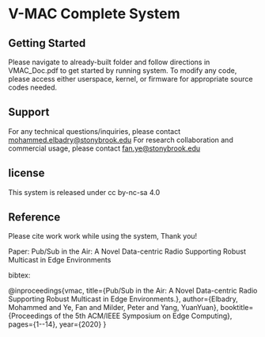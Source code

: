 # V-MAC Complete System

## Getting Started

Please navigate to already-built folder and follow directions in VMAC_Doc.pdf to get started by running system. To modify any code, please access either userspace, kernel, or firmware for appropriate source codes needed.

## Support

For any technical questions/inquiries, please contact mohammed.elbadry@stonybrook.edu
For research collaboration and commercial usage, please contact fan.ye@stonybrook.edu

## license

This system is released under cc by-nc-sa 4.0


## Reference

Please cite work work while using the system, Thank you!

Paper: Pub/Sub in the Air: A Novel Data-centric Radio Supporting Robust Multicast in Edge Environments

bibtex:

@inproceedings{vmac,
  title={Pub/Sub in the Air: A Novel Data-centric Radio Supporting Robust Multicast in Edge Environments.},
  author={Elbadry, Mohammed and Ye, Fan and Milder, Peter and Yang, YuanYuan},
  booktitle={Proceedings of the 5th ACM/IEEE Symposium on Edge Computing},
  pages={1--14},
  year={2020}
}
